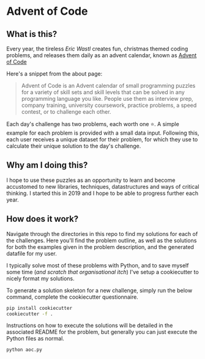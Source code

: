# Advent of Code

## What is this?

Every year, the tireless _Eric Wastl_ creates fun, christmas themed coding problems, and releases them daily as an advent calendar, known as [Advent of Code](https://adventofcode.com/about)

Here's a snippet from the about page:
> Advent of Code is an Advent calendar of small programming puzzles for a variety of skill sets and skill levels that can be solved in any programming language you like. People use them as interview prep, company training, university coursework, practice problems, a speed contest, or to challenge each other.

Each day's challenge has two problems, each worth one ⭐. A simple example for each problem is provided with a small data input. Following this, each user receives a unique dataset for their problem, for which they use to calculate their unique solution to the day's challenge.

## Why am I doing this?
I hope to use these puzzles as an opportunity to learn and become accustomed to new libraries, techniques, datastructures and ways of critical thinking. I started this in 2019 and I hope to be able to progress further each year.

## How does it work?
Navigate through the directories in this repo to find my solutions for each of the challenges. Here you'll find the problem outline, as well as the solutions for both the examples given in the problem description, and the generated datafile for my user.

I typically solve most of these problems with Python, and to save myself some time (_and scratch that organisational itch_) I've setup a cookiecutter to nicely format my solutions.

To generate a solution skeleton for a new challenge, simply run the below command, complete the cookiecutter questionnaire.

```bash
pip install cookiecutter
cookiecutter -f .
```

Instructions on how to execute the solutions will be detailed in the associated README for the problem, but generally you can just execute the Python files as normal.

```bash
python aoc.py
```